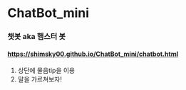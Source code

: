 # ChatBot_mini
### 챗봇 aka 햄스터 봇 
####  https://shimsky00.github.io/ChatBot_mini/chatbot.html
1. 상단에 물음tip을 이용
2. 말을 가르쳐보자!
